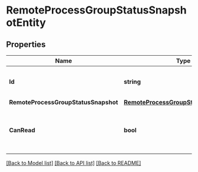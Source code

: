 # RemoteProcessGroupStatusSnapshotEntity

## Properties

Name | Type | Description | Notes
------------ | ------------- | ------------- | -------------
**Id** | **string** | The id of the remote process group. | [optional] 
**RemoteProcessGroupStatusSnapshot** | [**RemoteProcessGroupStatusSnapshotDto**](RemoteProcessGroupStatusSnapshotDTO.md) |  | [optional] 
**CanRead** | **bool** | Indicates whether the user can read a given resource. | [optional] [readonly] 

[[Back to Model list]](../README.md#documentation-for-models) [[Back to API list]](../README.md#documentation-for-api-endpoints) [[Back to README]](../README.md)


